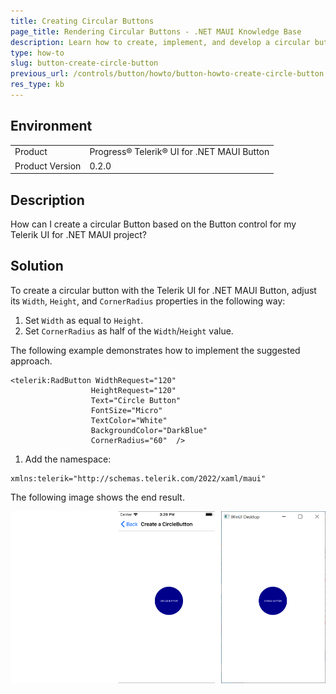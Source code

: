 ```yaml
---
title: Creating Circular Buttons
page_title: Rendering Circular Buttons - .NET MAUI Knowledge Base
description: Learn how to create, implement, and develop a circular button when using the Telerik UI for .NET MAUI Button control.
type: how-to
slug: button-create-circle-button
previous_url: /controls/button/howto/button-howto-create-circle-button
res_type: kb
---
```


## Environment

<table>
	<tbody>
    <tr>
      <td>Product</td>
      <td>Progress® Telerik® UI for .NET MAUI Button</td>
    </tr>
  	<tr>
  		<td>Product Version</td>
  		<td>0.2.0</td>
  	</tr>
	</tbody>
</table>

## Description

How can I create a circular Button based on the Button control for my Telerik UI for .NET MAUI project?

## Solution

To create a circular button with the Telerik UI for .NET MAUI Button, adjust its `Width`, `Height`, and `CornerRadius` properties in the following way:

1. Set `Width` as equal to `Height`.
1. Set `CornerRadius` as half of the `Width`/`Height` value.

The following example demonstrates how to implement the suggested approach.

 ```XAML
<telerik:RadButton WidthRequest="120"
				   HeightRequest="120"                                
				   Text="Circle Button"
				   FontSize="Micro"
				   TextColor="White"
				   BackgroundColor="DarkBlue"
				   CornerRadius="60"  />
 ```

1. Add the namespace:

 ```XAML
xmlns:telerik="http://schemas.telerik.com/2022/xaml/maui"
 ```

The following image shows the end result.

![A Telerik UI for .NET MAUI Circular Button in iOS, Android, and WinUI desktop environment](images/button-howto-circlebutton.png)
